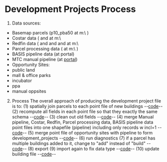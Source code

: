 # Development Projects Process

1. Data sources:
* Basemap parcels (p10_pba50 at m:\ )
* Costar data ( and at m:\
* Redfin data ( and and and at m:\
* Parcel processing data ( at m:\ )
* BASIS pipeline data (at portal)
* MTC manual pipeline (at [portal](https://arcgis.ad.mtc.ca.gov/portal/home/item.html?id=3a85a3dbfbbb44f3b9250930b685f570))
* Opportunity Sites:
*  public land 
*  mall & office parks
*  incubator
*  ppa
*  manual oppsites

2. Process
The overall approach of producing the development project file is to:
(1) spatially join parcels to each point file of new buildings --[code](https://github.com/BayAreaMetro/petrale/blob/55f714d5353e345ca8c0955e32c7694cad6c8d50/basemap/development_projects.py#L286)--
(2) recompute all fields in each point file so that they exactly the same schema --[code](https://github.com/BayAreaMetro/petrale/blob/55f714d5353e345ca8c0955e32c7694cad6c8d50/basemap/development_projects.py#L289-L402)--
(3) clean out old fields --[code](https://github.com/BayAreaMetro/petrale/blob/55f714d5353e345ca8c0955e32c7694cad6c8d50/basemap/development_projects.py#L416-L428)--
(4) merge Manual pipeline, Costar, Redfin, Parcel processing data, BASIS pipeline data point files into one shapefile (pipeline) including only records w incl=1 --[code](https://github.com/BayAreaMetro/petrale/blob/55f714d5353e345ca8c0955e32c7694cad6c8d50/basemap/development_projects.py#L1229-L1237)--
(5) merge point file of opportunity sites with pipeline to form development_projects --[code](https://github.com/BayAreaMetro/petrale/blob/55f714d5353e345ca8c0955e32c7694cad6c8d50/basemap/development_projects.py#L1638-L1644)--
(6) run diagnostics
(7) if a parcel has multiple buildings added to it, change to "add" instead of "build" --[code](https://github.com/BayAreaMetro/petrale/blob/55f714d5353e345ca8c0955e32c7694cad6c8d50/basemap/development_projects.py#L2024-L2061)--
(8) export
(9) import again to fix data type --[code](https://github.com/BayAreaMetro/petrale/blob/55f714d5353e345ca8c0955e32c7694cad6c8d50/basemap/development_projects.py#L2111-L2186)--
(10) update building file --[code](https://github.com/BayAreaMetro/petrale/blob/55f714d5353e345ca8c0955e32c7694cad6c8d50/basemap/development_projects.py#L2200)--

